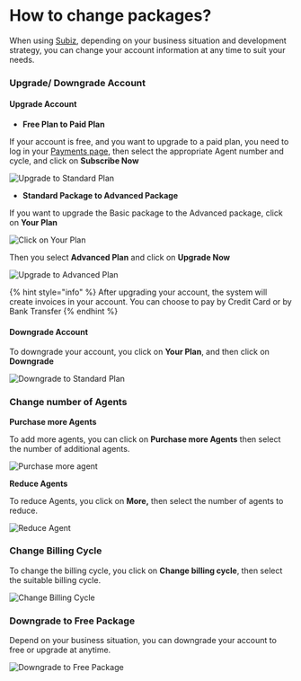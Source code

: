 # How to change packages?

When using [Subiz](https://subiz.com/en%20), depending on your business situation and development strategy, you can change your account information at any time to suit your needs.

### Upgrade/ Downgrade Account 

#### Upgrade Account <a id="nang-cap-tai-khoan"></a>

* **Free Plan to Paid Plan**

If your account is free, and you want to upgrade to a paid plan, you need to log in your [Payments page](https://app.subiz.com/payment-home), then select the appropriate Agent number and cycle, and click on **Subscribe Now**   


![Upgrade to Standard Plan](../.gitbook/assets/image-1.png)

* **Standard Package to Advanced Package**

If you want to upgrade the Basic package to the Advanced package, click on **Your Plan** 

![Click on Your Plan](../.gitbook/assets/your-plan.png)

Then you select **Advanced Plan** and click on **Upgrade Now**

![Upgrade to Advanced Plan](../.gitbook/assets/upgrade-to-advanced-plan.png)

{% hint style="info" %}
After upgrading your account, the system will create invoices in your account. You can choose to pay by Credit Card or by Bank Transfer
{% endhint %}

#### Downgrade Account <a id="ha-cap-tai-khoan"></a>

To downgrade your account, you click on **Your Plan**, and then click on **Downgrade** 

![Downgrade to Standard Plan](../.gitbook/assets/downgrade-to-standard-plan.png)

### Change number of Agents

**Purchase more Agents**

To add more agents, you can click on **Purchase more Agents** then select the number of additional agents.

![Purchase more agent](../.gitbook/assets/purchase-more-agent.png)

**Reduce Agents**

To reduce Agents, you click on **More,** then select the number of agents to reduce.

![Reduce Agent](../.gitbook/assets/reduce-agents.png)

### Change Billing Cycle

To change the billing cycle, you click on **Change billing cycle**, then select the suitable billing cycle.

![Change Billing Cycle](../.gitbook/assets/change-billing-cycle.png)

### Downgrade to Free Package

Depend on your business situation, you can downgrade your account to free or upgrade at anytime.

![Downgrade to Free Package](../.gitbook/assets/downgrade-to-free-package%20%281%29.png)

